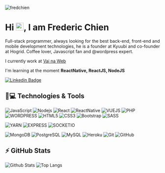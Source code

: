 <p align="left"><img src="https://komarev.com/ghpvc/?username=fredchien" alt="fredchien" /></p>


<h1 align = "justify"> Hi <img src="https://media.giphy.com/media/hvRJCLFzcasrR4ia7z/giphy.gif" width="25px">, I am Frederic Chien</h1>
<p align = "justify">Full-stack programmer, always looking for the best back-end, front-end and mobile development technologies, he is a founder at Kyuubi and co-founder at Hogrid. Coffee lover, Javascript fan and @wordpress expert.</p>

I currently work at [Vai na Web](https://www.vainaweb.com.br)

I'm learning at the moment **ReactNative, ReactJS, NodeJS**


[![Linkedin Badge](https://img.shields.io/badge/-fredericchien-blue?style=flat-square&logo=Linkedin&logoColor=white&link=https://www.linkedin.com/in/frederic-chien/)](https://www.linkedin.com/in/frederic-chien/)


## 🚀💻 Technologies & Tools

![JavaScript](https://img.shields.io/badge/-JavaScript-black?style=flat-square&logo=javascript)
![Nodejs](https://img.shields.io/badge/-Nodejs-black?style=flat-square&logo=Node.js)
![React](https://img.shields.io/badge/-React-black?style=flat-square&logo=react)
![ReactNative](https://img.shields.io/badge/React_Native-20232A?style=for-the-badge&logo=react)
![VUEJS](https://img.shields.io/badge/Vue.js-35495E?style=for-the-badge&logo=vuedotjs)
![PHP](https://img.shields.io/badge/PHP-777BB4?style=for-the-badge&logo=php)
![WORDPRESS](https://img.shields.io/badge/Wordpress-21759B?style=for-the-badge&logo=wordpress)
![HTML5](https://img.shields.io/badge/-HTML5-E34F26?style=flat-square&logo=html5&logoColor=white)
![CSS3](https://img.shields.io/badge/-CSS3-1572B6?style=flat-square&logo=css3)
![Bootstrap](https://img.shields.io/badge/-Bootstrap-563D7C?style=flat-square&logo=bootstrap)
![SASS](https://img.shields.io/badge/Sass-CC6699?style=for-the-badge&logo=sass)

![YARN](https://img.shields.io/badge/Yarn-2C8EBB?style=for-the-badge&logo=yarn)
![EXPRESS](https://img.shields.io/badge/Express.js-000000?style=for-the-badge&logo=express)
![SOCKETIO](https://img.shields.io/badge/Socket.io-010101?&style=for-the-badge&logo=Socket.io)

![MongoDB](https://img.shields.io/badge/-MongoDB-black?style=flat-square&logo=mongodb)
![PostgreSQL](https://img.shields.io/badge/-PostgreSQL-336791?style=flat-square&logo=postgresql)
![MySQL](https://img.shields.io/badge/-MySQL-black?style=flat-square&logo=mysql)
![Heroku](https://img.shields.io/badge/-Heroku-430098?style=flat-square&logo=heroku)
![Git](https://img.shields.io/badge/-Git-black?style=flat-square&logo=git)
![GitHub](https://img.shields.io/badge/-GitHub-181717?style=flat-square&logo=github)

## ⚡ GitHub Stats

![Github Stats](https://github-readme-stats.vercel.app/api?username=fredchien&show_icons=true&count_private=true&show_icons=true&include_all_commits=true)
![Top Langs](https://github-readme-stats.vercel.app/api/top-langs/?username=fredchien&hide=TeX&layout=compact)

